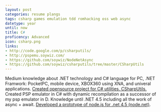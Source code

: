 ```yaml
---
layout: post
categories: resume plangs
tags: csharp games emulation tdd romhacking oss web async
datetype: year
until: now
title: C#
proficency: Advanced
icon: csharp.png
links:
- http://code.google.com/p/csharputils/
- http://pspemu.soywiz.com/
- https://github.com/soywiz/NodeNetAsync
- https://github.com/soywiz/csharputils/tree/master/CSharpUtils
---
```


Medium knowledge about .NET technology and C# language for PC, .NET Framwork: PocketPC, mobile device, XBOX360 using XNA, and univeral applications.
[Created opensource project for C# utilities. CSharpUtils.](https://github.com/soywiz/csharputils/tree/master/CSharpUtils)
Created PSP emulator in C# with dynamic recompilation as a successor of my psp emulator in D.
Knowledge until .NET 4.5 including all the work of async + await.
[Developed a prototype of node.js for .net 4.5 (node.net)](https://github.com/soywiz/NodeNetAsync).

